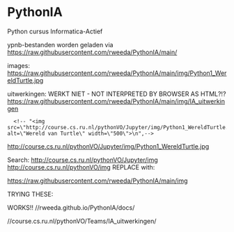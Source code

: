 # PythonIA
Python cursus Informatica-Actief



ypnb-bestanden worden geladen via https://raw.githubusercontent.com/rweeda/PythonIA/main/ 

images:
https://raw.githubusercontent.com/rweeda/PythonIA/main/img/Python1_WereldTurtle.jpg


uitwerkingen: WERKT NIET - NOT INTERPRETED BY BROWSER AS HTML?!?
https://raw.githubusercontent.com/rweeda/PythonIA/main/img/IA_uitwerkingen

      <!-- "<img src=\"http://course.cs.ru.nl/pythonVO/Jupyter/img/Python1_WereldTurtle.jpg\" alt=\"Wereld van Turtle\" width=\"500\">\n",-->
http://course.cs.ru.nl/pythonVO/Jupyter/img/Python1_WereldTurtle.jpg

Search:
http://course.cs.ru.nl/pythonVO/Jupyter/img
http://course.cs.ru.nl/pythonVO/img
REPLACE with:

https://raw.githubusercontent.com/rweeda/PythonIA/main/img


TRYING THESE:

WORKS!!
//rweeda.github.io/PythonIA/docs/

//course.cs.ru.nl/pythonVO/Teams/IA_uitwerkingen/


